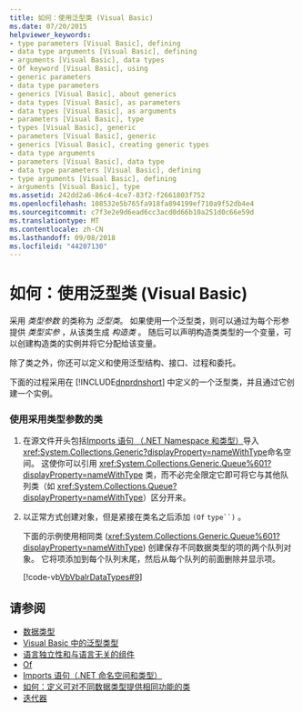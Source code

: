 ```yaml
---
title: 如何：使用泛型类 (Visual Basic)
ms.date: 07/20/2015
helpviewer_keywords:
- type parameters [Visual Basic], defining
- data type arguments [Visual Basic], defining
- arguments [Visual Basic], data types
- Of keyword [Visual Basic], using
- generic parameters
- data type parameters
- generics [Visual Basic], about generics
- data types [Visual Basic], as parameters
- data types [Visual Basic], as arguments
- parameters [Visual Basic], type
- types [Visual Basic], generic
- parameters [Visual Basic], generic
- generics [Visual Basic], creating generic types
- data type arguments
- parameters [Visual Basic], data type
- data type parameters [Visual Basic], defining
- type arguments [Visual Basic], defining
- arguments [Visual Basic], type
ms.assetid: 242dd2a6-86c4-4ce7-83f2-f2661803f752
ms.openlocfilehash: 108532e5b765fa918fa894199ef710a9f52db4e4
ms.sourcegitcommit: c7f3e2e9d6ead6cc3acd0d66b10a251d0c66e59d
ms.translationtype: MT
ms.contentlocale: zh-CN
ms.lasthandoff: 09/08/2018
ms.locfileid: "44207130"
---
```

# <a name="how-to-use-a-generic-class-visual-basic"></a>如何：使用泛型类 (Visual Basic)
采用 *类型参数* 的类称为 *泛型类*。 如果使用一个泛型类，则可以通过为每个形参提供 *类型实参* ，从该类生成 *构造类* 。 随后可以声明构造类类型的一个变量，可以创建构造类的实例并将它分配给该变量。  
  
 除了类之外，你还可以定义和使用泛型结构、接口、过程和委托。  
  
 下面的过程采用在 [!INCLUDE[dnprdnshort](~/includes/dnprdnshort-md.md)] 中定义的一个泛型类，并且通过它创建一个实例。  
  
### <a name="to-use-a-class-that-takes-a-type-parameter"></a>使用采用类型参数的类  
  
1.  在源文件开头包括[Imports 语句 （.NET Namespace 和类型）](../../../../visual-basic/language-reference/statements/imports-statement-net-namespace-and-type.md)导入<xref:System.Collections.Generic?displayProperty=nameWithType>命名空间。 这使你可以引用 <xref:System.Collections.Generic.Queue%601?displayProperty=nameWithType> 类，而不必完全限定它即可将它与其他队列类（如 <xref:System.Collections.Queue?displayProperty=nameWithType>）区分开来。  
  
2.  以正常方式创建对象，但是紧接在类名之后添加 `(Of` `type``)` 。  
  
     下面的示例使用相同类 (<xref:System.Collections.Generic.Queue%601?displayProperty=nameWithType>) 创建保存不同数据类型的项的两个队列对象。 它将项添加到每个队列末尾，然后从每个队列的前面删除并显示项。  
  
     [!code-vb[VbVbalrDataTypes#9](../../../../visual-basic/language-reference/data-types/codesnippet/VisualBasic/how-to-use-a-generic-class_1.vb)]  
  
## <a name="see-also"></a>请参阅

- [数据类型](../../../../visual-basic/programming-guide/language-features/data-types/index.md)  
- [Visual Basic 中的泛型类型](../../../../visual-basic/programming-guide/language-features/data-types/generic-types.md)  
- [语言独立性和与语言无关的组件](../../../../standard/language-independence-and-language-independent-components.md)  
- [Of](../../../../visual-basic/language-reference/statements/of-clause.md)  
- [Imports 语句（.NET 命名空间和类型）](../../../../visual-basic/language-reference/statements/imports-statement-net-namespace-and-type.md)  
- [如何：定义可对不同数据类型提供相同功能的类](../../../../visual-basic/programming-guide/language-features/data-types/how-to-define-a-class-that-can-provide-identical-functionality.md)  
- [迭代器](../../../../visual-basic/programming-guide/concepts/iterators.md)

